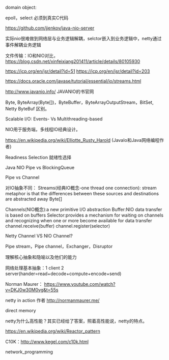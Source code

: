 domain object:

epoll，select 必须到真实C代码

https://github.com/jjenkov/java-nio-server

实际nio很难做到网络层与业务逻辑解耦，selctor嵌入到业务逻辑中，netty通过事件解耦业务逻辑

文件传输：IO和NIO对比，https://blog.csdn.net/xinfeixiang201411/article/details/80105930

https://jcp.org/en/jsr/detail?id=51
https://jcp.org/en/jsr/detail?id=203

https://docs.oracle.com/javase/tutorial/essential/io/streams.html

http://www.javanio.info/ JAVANIO的书官网

Byte, ByteArray(Byte[])，ByteBuffer，ByteArrayOutputStream，BitSet, Netty ByteBuf 区别。

Scalable I/O: Events- Vs Multithreading-based

NIO用于服务端，多线程IO经典设计。

https://en.wikipedia.org/wiki/Elliotte_Rusty_Harold (JavaIo和Java网络编程作者)

Readiness Selection 就绪性选择

Java NIO Pipe vs BlockingQueue

Pipe vs Channel

对IO抽象不同：
Streams(经典IO概念-one thread one connection): stream metaphor is that the differences between these sources and destinations are abstracted away
Byte[]

Channels(NIO概念):a new primitive I/O abstraction
Buffer:NIO data transfer is based on buffers
Selector:provides a mechanism for waiting on channels and recognizing when one or more become available for data transfer
channel.receive(buffer)
channel.register(selector)

Netty Channel VS NIO Channel?

Pipe stream，Pipe channel，Exchanger，Disruptor

理解核心抽象和隐喻以及他们的能力

网络处理基本抽象：1 client 2 server(hander=read+decode+compute+encode+send)

Norman Maurer：
https://www.youtube.com/watch?v=DKJ0w30M0vg&t=55s

netty in action 作者 http://normanmaurer.me/

direct memory

netty为什么高性能？其实已经给了答案，照着高性能说，netty的特点。

https://en.wikipedia.org/wiki/Reactor_pattern

C10K：http://www.kegel.com/c10k.html

network_programming
